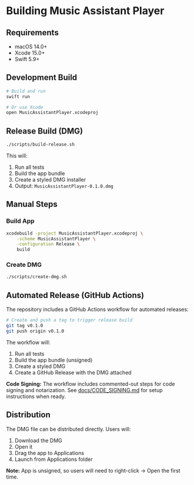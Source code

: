 # Building Music Assistant Player

## Requirements

- macOS 14.0+
- Xcode 15.0+
- Swift 5.9+

## Development Build

```bash
# Build and run
swift run

# Or use Xcode
open MusicAssistantPlayer.xcodeproj
```

## Release Build (DMG)

```bash
./scripts/build-release.sh
```

This will:
1. Run all tests
2. Build the app bundle
3. Create a styled DMG installer
4. Output: `MusicAssistantPlayer-0.1.0.dmg`

## Manual Steps

### Build App

```bash
xcodebuild -project MusicAssistantPlayer.xcodeproj \
    -scheme MusicAssistantPlayer \
    -configuration Release \
    build
```

### Create DMG

```bash
./scripts/create-dmg.sh
```

## Automated Release (GitHub Actions)

The repository includes a GitHub Actions workflow for automated releases:

```bash
# Create and push a tag to trigger release build
git tag v0.1.0
git push origin v0.1.0
```

The workflow will:
1. Run all tests
2. Build the app bundle (unsigned)
3. Create a styled DMG
4. Create a GitHub Release with the DMG attached

**Code Signing:** The workflow includes commented-out steps for code signing and notarization. See [docs/CODE_SIGNING.md](docs/CODE_SIGNING.md) for setup instructions when ready.

## Distribution

The DMG file can be distributed directly. Users will:
1. Download the DMG
2. Open it
3. Drag the app to Applications
4. Launch from Applications folder

**Note:** App is unsigned, so users will need to right-click → Open the first time.
